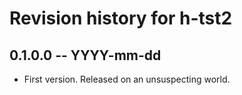# Revision history for h-tst2

## 0.1.0.0 -- YYYY-mm-dd

* First version. Released on an unsuspecting world.
